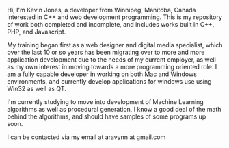 Hi, I'm Kevin Jones, a developer from Winnipeg, Manitoba, Canada interested in C++ and web development programming.
This is my repository of work both completed and incomplete, and includes works built in C++, PHP, and Javascript. 

My training began first as a web designer and digital media specialist, which over the last 10 or so years has been 
migrating over to more and more application development due to the needs of my current employer, as well as my own 
interest in moving towards a more programming oriented role. I am a fully capable developer in working on both Mac 
and Windows environments, and currently develop applications for windows use using Win32 as well as QT.

I'm currently studying to move into development of Machine Learning algorithms as well as procedural generation, I 
know a good deal of the math behind the algorithms, and should have samples of some programs up soon. 

I can be contacted via my email at aravynn at gmail.com
